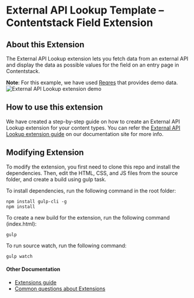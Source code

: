 # External API Lookup Template – Contentstack Field Extension

## About this Extension
The External API Lookup extension lets you fetch data from an external API and display the data as possible values for the field on an entry page in Contentstack.

**Note**: For this example, we have used [Reqres](https://reqres.in/) that provides demo data.
![External API Lookup extension demo](https://images.contentstack.io/v3/assets/bltf2fb14dd3176c6f6/bltc584b4bbcbc5949e/5ce7fc9a5210e25f19626286/download)

## How to use this extension

We have created a step-by-step guide on how to create an External API Lookup extension for your content types. You can refer the [External API Lookup extension guide](https://www.contentstack.com/docs/guide/extensions/external-api-lookup-extension-setup-guide) on our documentation site for more info.

## Modifying Extension
To modify the extension, you first need to clone this repo and install the dependencies. Then, edit the HTML, CSS, and JS files from the source folder, and create a build using gulp task.

To install dependencies, run the following command in the root folder:
```
npm install gulp-cli -g
npm install
```
To create a new build for the extension, run the following command (index.html):
```
gulp
```
To run source watch, run the following command:
```
gulp watch
```

#### Other Documentation
- [Extensions guide](https://www.contentstack.com/docs/guide/extensions)
- [Common questions about Extensions](https://www.contentstack.com/docs/faqs#extensions)